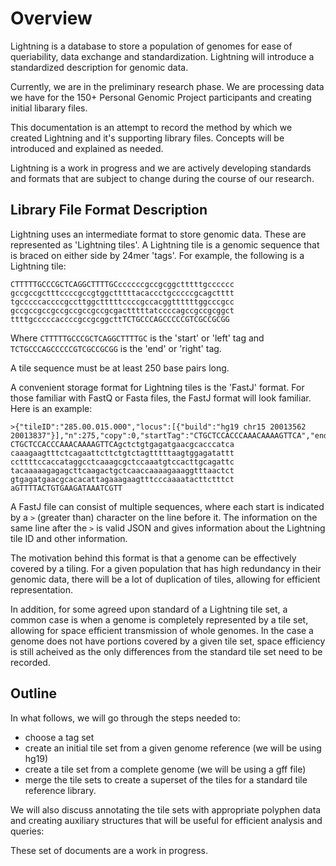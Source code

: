 Overview
========

Lightning is a database to store a population of genomes
for ease of queriability, data exchange and standardization.
Lightning will introduce a standardized description for genomic data.

Currently, we are in the preliminary research phase.
We are processing data we have for the 150+ Personal Genomic Project participants and creating
initial libarary files.

This documentation is an attempt to record the method by which
we created Lightning and it's supporting library files.  Concepts
will be introduced and explained as needed.

Lightning is a work in progress and we are actively developing standards
and formats that are subject to change during the course of our
research.

Library File Format Description
-------------------------------

Lightning uses an intermediate format to store genomic data.  These are
represented as 'Lightning tiles'.  A Lightning tile is a genomic sequence
that is braced on either side by 24mer 'tags'.  For example, the following is
a Lightning tile:

    CTTTTTGCCCGCTCAGGCTTTTGCccccccgccgcggctttttgcccccc
    gccgccgctttccccgccgtggctttttacaccctgcccccgcagctttt
    tgcccccaccccgccttggctttttccccgccacggttttttggcccgcc
    gccgccgccgccgccgccgccgcgactttttatccccagccgccgcggct
    ttttgcccccaccccgccgcggcttTCTGCCCAGCCCCCGTCGCCGCGG

Where `CTTTTTGCCCGCTCAGGCTTTTGC` is the 'start' or 'left' tag and
`TCTGCCCAGCCCCCGTCGCCGCGG` is the 'end' or 'right' tag.

A tile sequence must be at least 250 base pairs long.

A convenient storage format for Lightning tiles is the 'FastJ'
format.  For those familiar with FastQ or Fasta files, the FastJ
format will look familiar.  Here is an example:

    >{"tileID":"285.00.015.000","locus":[{"build":"hg19 chr15 20013562 20013837"}],"n":275,"copy":0,"startTag":"CTGCTCCACCCAAACAAAAGTTCA","endTag":"GTTTTACTGTGAAGATAAATCGTT"}
    CTGCTCCACCCAAACAAAAGTTCAgctctgtgagatgaacgcacccatca
    caaagaagtttctcagaattcttctgtctagtttttaagtggagatattt
    ccttttccaccataggcctcaaagcgctccaaatgtccacttgcagattc
    tacaaaaagagagcttcaagactgctcaaccaaaagaaaggtttaactct
    gtgagatgaacgcacacattagaaagaagtttcccaaaatacttctttct
    aGTTTTACTGTGAAGATAAATCGTT


A FastJ file can consist of multiple sequences, where each start is indicated
by a `>` (greater than) character on the line before it.  The information
on the same line after the `>` is valid JSON and gives information about the
Lightning tile ID and other information.

The motivation behind this format is that a genome can be effectively covered by
a tiling.  For a given population that has high redundancy in their genomic data,
there will be a lot of duplication of tiles, allowing for efficient representation.

In addition, for some agreed upon standard of a Lightning tile set, a common case
is when a genome is completely represented by a tile set, allowing for space efficient
transmission of whole genomes.  In the case a genome does not have portions covered by
a given tile set, space efficiency is still acheived as the only differences from the
standard tile set need to be recorded.

Outline
-------

In what follows, we will go through the steps needed to:

  - choose a tag set
  - create an initial tile set from a given genome reference (we will be using hg19)
  - create a tile set from a complete genome (we will be using a gff file)
  - merge the tile sets to create a superset of the tiles for a standard tile reference library.

We will also discuss annotating the tile sets with appropriate polyphen data and
creating auxiliary structures that will be useful for efficient analysis and queries:

These set of documents are a work in progress.
